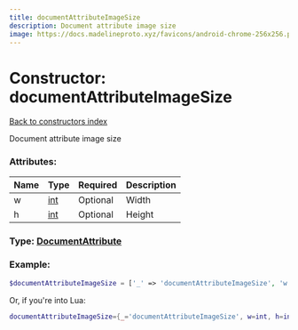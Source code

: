 ```yaml
---
title: documentAttributeImageSize
description: Document attribute image size
image: https://docs.madelineproto.xyz/favicons/android-chrome-256x256.png
---
```

# Constructor: documentAttributeImageSize  
[Back to constructors index](index.md)



Document attribute image size

### Attributes:

| Name     |    Type       | Required | Description |
|----------|---------------|----------|-------------|
|w|[int](../types/int.md) | Optional|Width|
|h|[int](../types/int.md) | Optional|Height|



### Type: [DocumentAttribute](../types/DocumentAttribute.md)


### Example:

```php
$documentAttributeImageSize = ['_' => 'documentAttributeImageSize', 'w' => int, 'h' => int];
```  


Or, if you're into Lua:

```lua
documentAttributeImageSize={_='documentAttributeImageSize', w=int, h=int}

```


